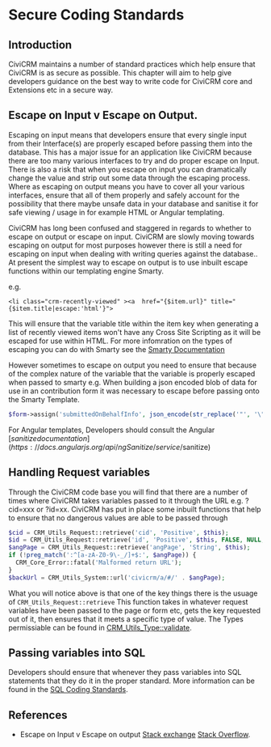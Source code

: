 # Secure Coding Standards

## Introduction

CiviCRM maintains a number of standard practices which help ensure that CiviCRM is as secure as possible. This chapter will aim to help give developers guidance on the best way to write code for CiviCRM core and Extensions etc in a secure way. 

## Escape on Input v Escape on Output.

Escaping on input means that developers ensure that every single input from their Interface(s) are properly escaped before passing them into the database. This has a major issue for an application like CiviCRM because there are too many various interfaces to try and do proper escape on Input. There is also a risk that when you escape on input you can dramatically change the value and strip out some data through the escaping process.  Where as escaping on output means you have to cover all your various interfaces, ensure that all of them properly and safely account for the possibility that there maybe unsafe data in your database and sanitise it for safe viewing / usage in for example HTML or Angular templating. 

CiviCRM has long been confused and staggered in regards to whether to escape on output or escape on input. CiviCRM are slowly moving towards escaping on output for most purposes however there is still a need for escaping on input when dealing with writing queries against the database.. At present the simplest way to escape on output is to use inbuilt escape functions within our templating engine Smarty.

e.g. 
```
<li class="crm-recently-viewed" ><a  href="{$item.url}" title="{$item.title|escape:'html'}">
```
This will ensure that the variable title within the item key when generating a list of recently viewed items won't have any Cross Site Scripting as it will be escaped for use within HTML. For more infomration on the types of escaping you can do with Smarty see the [Smarty Documentation](https://www.smarty.net/docsv2/en/language.modifier.escape)

However sometimes to escape on output you need to ensure that because of the complex nature of the variable that the variable is properly escaped when passed to smarty e.g. When building a json encoded blob of data for use in an contribution form it was necessary to escape before passing onto the Smarty Template.

```php
$form->assign('submittedOnBehalfInfo', json_encode(str_replace('"', '\"', $form->_submitValues['onbehalf']), JSON_HEX_APOS));
```

For Angular templates, Developers should consult the Angular [$sanitize documentation](https://docs.angularjs.org/api/ngSanitize/service/$sanitize)

## Handling Request variables

Through the CiviCRM code base you will find that there are a number of times where CiviCRM takes variables passed to it through the URL e.g. ?cid=xxx or ?id=xx. CiviCRM has put in place some inbuilt functions that help to ensure that no dangerous values are able to be passed through

```php
$cid = CRM_Utils_Request::retrieve('cid', 'Positive', $this);
$id = CRM_Utils_Request::retrieve('id', 'Positive', $this, FALSE, NULL, 'GET');
$angPage = CRM_Utils_Request::retrieve('angPage', 'String', $this);
if (!preg_match(':^[a-zA-Z0-9\-_/]+$:', $angPage)) {
  CRM_Core_Error::fatal('Malformed return URL');
}
$backUrl = CRM_Utils_System::url('civicrm/a/#/' . $angPage);
```

What you will notice above is that one of the key things there is the usuage of `CRM_Utils_Request::retrieve` This function takes in whatever request variables have been passed to the page or form etc, gets the key requested out of it, then ensures that it meets a specific type of value. The Types permissiable can be found in [CRM_Utils_Type::validate](https://github.com/civicrm/civicrm-core/blob/60050425316acb3726305d1c34908074cde124c7/CRM/Utils/Type.php#L378). 

## Passing variables into SQL

Developers should ensure that whenever they pass variables into SQL statements that they do it in the proper standard. More information can be found in the [SQL Coding Standards](/standards/sql/).

## References

 - Escape on Input v Escape on output [Stack exchange](https://security.stackexchange.com/questions/95325/input-sanitization-vs-output-sanitization) [Stack Overflow](https://stackoverflow.com/questions/11253532/html-xss-escape-on-input-vs-output).
